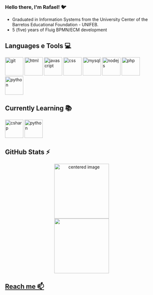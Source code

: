 ###  Hello there, I'm Rafael! 🐦
- Graduated in Information Systems from the University Center of the Barretos Educational Foundation - UNIFEB.
- 5 (five) years of Fluig BPMN/ECM development

## Languages e Tools 💻
<div style="display: inline">
  <img loading="lazy" alt="git" src="https://cdn.jsdelivr.net/gh/devicons/devicon/icons/git/git-original.svg" width="60" height="60"/>
  <img loading="lazy" alt="html" src="https://cdn.jsdelivr.net/gh/devicons/devicon/icons/html5/html5-original.svg" width="60" height="60"/>
  <img loading="lazy" alt="javascript" src="https://cdn.jsdelivr.net/gh/devicons/devicon/icons/javascript/javascript-original.svg" width="60" height="60"/> 
  <img loading="lazy" alt="css" src="https://cdn.jsdelivr.net/gh/devicons/devicon/icons/css3/css3-original.svg" width6040" height="60"/>
  <img loading="lazy" alt="mysql" src="https://cdn.jsdelivr.net/gh/devicons/devicon/icons/mysql/mysql-original-wordmark.svg" width="60" height="60"/>
  <img loading="lazy" alt="nodejs" src="https://cdn.jsdelivr.net/gh/devicons/devicon/icons/nodejs/nodejs-original.svg" width="60" height="60"/>
  <img loading="lazy" alt="php" src="https://cdn.jsdelivr.net/gh/devicons/devicon/icons/php/php-original.svg" width="60" height="60"/>
  <img loading="lazy" alt="python" src="https://play-lh.googleusercontent.com/ZjCNLQRiCrcJ3tJ_7HHbyqnqX9qKJBf696KG-omN0tnqXCN9LrcWvFjfDx5cwJuCEro=s48-rw" width="60" height="60"/>
</div>

## Currently Learning 📚
<div style="display: inline">
  <img loading="lazy" alt="csharp" src="https://cdn.jsdelivr.net/gh/devicons/devicon/icons/csharp/csharp-original.svg" width="60" height="60"/>
  <img loading="lazy" alt="python" src="https://cdn.jsdelivr.net/gh/devicons/devicon/icons/python/python-original.svg" width="60" height="60"/>
</div>
          
## GitHub Stats ⚡
<div>
  <a href="https://github.com/bisgod">
  <center>
    <img height="180em" src="https://github-readme-stats.vercel.app/api?username=bisgod&show_icons=true&theme=radical&include_all_commits=true&count_private=true" alt="centered image">
  </center>
  <center>  
    <img height="180em" src="https://github-readme-stats.vercel.app/api/top-langs/?username=bisgod&layout=compact&langs_count=8&theme=radical&count_private=true"/> 
  </center>
</div>

## Reach me 📫

